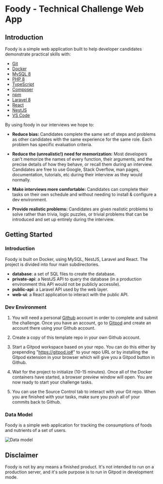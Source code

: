 # Foody - Technical Challenge Web App

## Introduction

Foody is a simple web application built to help developer candidates demonstrate practical skills with:

* [Git](https://git-scm.com/)
* [Docker](https://www.docker.com/)
* [MySQL 8](https://www.mysql.com/)
* [PHP 8](https://php.net/)
* [TypeScript](https://www.typescriptlang.org/)
* [Composer](https://getcomposer.org/)
* [npm](https://www.npmjs.com/)
* [Laravel 8](https://laravel.com/)
* [React](https://reactjs.org/)
* [NestJS](https://nestjs.com/)
* [VS Code](https://code.visualstudio.com/)

By using foody in our interviews we hope to:

* **Reduce bias:** Candidates complete the same set of steps and problems as other candidates with the same experience for the same role.  Each problem has specific evaluation criteria.

* **Reduce the (unrealistic!) need for memorization:** Most developers can't memorize the names of every function, their arguments, and the precise details of how they behave, or recall them during an interview.  Candidates are free to use Google, Stack Overflow, man pages, documentation, tutorials, etc during their interview as they would normally.

* **Make interviews more comfortable:** Candidates can complete their tasks on their own schedule and without needing to install & configure a dev environment.

* **Provide realistic problems:** Candidates are given realistic problems to solve rather than trivia, logic puzzles, or trivial problems that can be introduced and set up entirely during the interview.

## Getting Started

### Introduction

Foody is built on Docker, using MySQL, NestJS, Laravel and React.  The project is divided into four main subdirectories.
* **database**: a set of SQL files to create the database.
* **private-api**: a NestJS API to query the database (in a production environment this API would not be publicly accessile).
* **public-api**: a Laravel API used by the web layer.
* **web-ui**: a React application to interact with the public API.

### Dev Environment

1. You will need a personal [Github](https://github.com) account in order to complete and submit the challenge.  Once you have an account, go to [Gitpod](https://gitpod.io) and create an account there using your Github account.

2. Create a copy of this template repo in your own Github account.

3. Start a Gitpod workspace based on your repo.  You can do this either by prepending "https://gitpod.io#" to your repo URL or by installing the Gitpod extension in your browser which will give you a Gitpod button in Github.

4. Wait for the project to initialize (10-15 minutes).  Once all of the Docker containers have started, a browser preview window will open.  You are now ready to start your challenge tasks.

5. You can use the Source Control tab to interact with your Git repo.  When you are finished with your tasks, make sure you push all of your commits back to Github.

### Data Model

Foody is a simple web application for tracking the consumptions of foods and nutrients of a set of users.

![Data model](./database/data-model.png)

## Disclaimer

Foody is not by any means a finished product. It's not intended to run on a production server, and it's sole purpose is to run in Gitpod in development mode.
